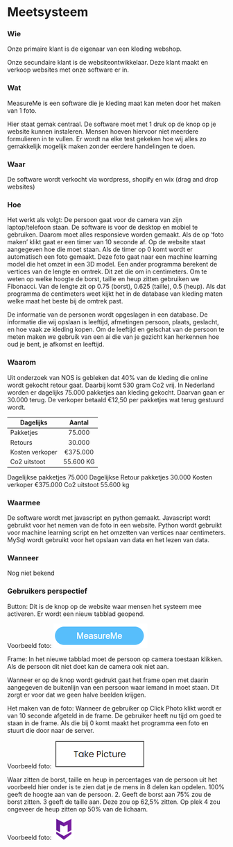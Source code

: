 # Meetsysteem

### Wie 
Onze primaire klant is de eigenaar van een kleding webshop. 

Onze secundaire klant is de websiteontwikkelaar. Deze klant maakt en verkoop websites met onze software er in. 

### Wat 
MeasureMe is een software die je kleding maat kan meten door het maken van 1 foto. 

Hier staat gemak centraal. De software moet met 1 druk op de knop op je website kunnen instaleren. Mensen hoeven hiervoor niet meerdere formulieren in te vullen. Er wordt na elke test gekeken hoe wij alles zo gemakkelijk mogelijk maken zonder eerdere handelingen te doen. 

### Waar
De software wordt verkocht via wordpress, shopify en wix (drag and drop websites)

### Hoe
Het werkt als volgt: 
De persoon gaat voor de camera van zijn laptop/telefoon staan. De software is voor de desktop en mobiel te gebruiken. Daarom moet alles responsieve worden gemaakt. Als de op ‘foto maken’ klikt gaat er een timer van 10 seconde af. Op de website staat aangegeven hoe die moet staan. Als de timer op 0 komt wordt er automatisch een foto gemaakt. Deze foto gaat naar een machine learning model die het omzet in een 3D model. Een ander programma berekent de vertices van de lengte en omtrek. Dit zet die om in centimeters. Om te weten op welke hoogte de borst, taille en heup zitten gebruiken we Fibonacci. Van de lengte zit op 0.75 (borst), 0.625 (taille), 0.5 (heup). Als dat programma de centimeters weet kijkt het in de database van kleding maten welke maat het beste bij de omtrek past. 

De informatie van de personen wordt opgeslagen in een database. De informatie die wij opslaan is leeftijd, afmetingen persoon, plaats, geslacht, en hoe vaak ze kleding kopen. Om de leeftijd en gelschat van de persoon te meten maken we gebruik van een ai die van je gezicht kan herkennen hoe oud je bent, je afkomst en leeftijd. 

### Waarom
Uit onderzoek van NOS is gebleken dat 40% van de kleding die online wordt gekocht retour gaat. Daarbij komt 530 gram Co2 vrij. In Nederland worden er dagelijks 75.000 pakketjes aan kleding gekocht. Daarvan gaan er 30.000 terug. De verkoper betaald €12,50 per pakketjes wat terug gestuurd wordt.

| Dagelijks        | Aantal           | 
| ------------- |:-------------:| 
| Pakketjes    | 75.000| 
| Retours     | 30.000  |   
| Kosten verkoper | €375.000    |   
| Co2 uitstoot| 55.600 KG      |


Dagelijkse pakketjes 	75.000
Dagelijkse Retour pakketjes	30.000
Kosten verkoper	€375.000
Co2 uitstoot	55.600 kg

### Waarmee
De software wordt met javascript en python gemaakt. Javascript wordt gebruikt voor het nemen van de foto in een website. Python wordt gebruikt voor machine learning script en het omzetten van vertices naar centimeters. MySql wordt gebruikt voor het opslaan van data en het lezen van data. 

### Wanneer 
Nog niet bekend


### Gebruikers perspectief 
Button:
Dit is de knop op de website waar mensen het systeem mee activeren. Er wordt een nieuw tabblad geopend.

Voorbeeld foto: 
![alt text](https://github.com/Daan9898/Meetsysteem/blob/main/Img/MeasureMe%20button.PNG "Logo Title Text 1")

Frame:
In het nieuwe tabblad moet de persoon op camera toestaan klikken. Als de persoon dit niet doet kan de camera ook niet aan.

Wanneer er op de knop wordt gedrukt gaat het frame open met daarin aangegeven de buitenlijn van een persoon waar iemand in moet staan. Dit zorgt er voor dat we geen halve beelden krijgen. 

Het maken van de foto:
Wanneer de gebruiker op Click Photo klikt wordt er van 10 seconde afgeteld in de frame. De gebruiker heeft nu tijd om goed te staan in de frame. Als die bij 0 komt maakt het programma een foto en stuurt die door naar de server. 


Voorbeeld foto: 
![alt text](https://github.com/Daan9898/Meetsysteem/blob/main/Img/Take%20picture%20button.PNG "Logo Title Text 1")


Waar zitten de borst, taille en heup in percentages van de persoon
uit het voorbeeld hier onder is te zien dat je de mens in 8 delen kan opdelen. 100% geeft de hoogte aan van de persoon. 2.  Geeft de borst aan 75% zou de borst zitten. 3 geeft de taille aan. Deze zou op 62,5% zitten. Op plek 4 zou ongeveer de heup zitten op 50% van de lichaam.

Voorbeeld foto: 
![alt text](https://github.com/adam-p/markdown-here/raw/master/src/common/images/icon48.png "Logo Title Text 1")







